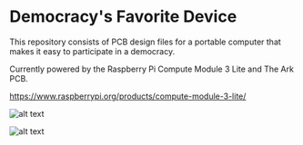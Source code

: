 # Democracy's Favorite Device

 This repository consists of PCB design files for a portable computer that makes it easy to participate in a democracy.

Currently powered by the Raspberry Pi Compute Module 3 Lite and The Ark PCB.

https://www.raspberrypi.org/products/compute-module-3-lite/
 
![alt text](https://github.com/thearkadia/The_Ark/blob/master/01.jpg "The Ark back")


![alt text](https://github.com/thearkadia/The_Ark/blob/master/front.jpg "The Ark front")



